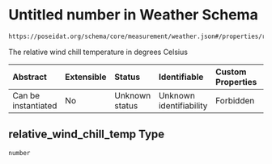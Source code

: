 # Untitled number in Weather Schema

```txt
https://poseidat.org/schema/core/measurement/weather.json#/properties/relative_wind_chill_temp
```

The relative wind chill temperature in degrees Celsius

| Abstract            | Extensible | Status         | Identifiable            | Custom Properties | Additional Properties | Access Restrictions | Defined In                                                                    |
| :------------------ | :--------- | :------------- | :---------------------- | :---------------- | :-------------------- | :------------------ | :---------------------------------------------------------------------------- |
| Can be instantiated | No         | Unknown status | Unknown identifiability | Forbidden         | Allowed               | none                | [weather.json*](schemas/core/measurement/weather.json "open original schema") |

## relative_wind_chill_temp Type

`number`
